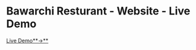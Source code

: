 
# Bawarchi Resturant - Website - Live Demo

<a href="https://bawarchi-resturant.netlify.app/" target="_blank">Live Demo**→**</a>
